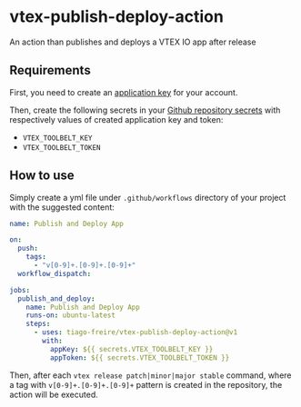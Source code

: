 # vtex-publish-deploy-action
An action than publishes and deploys a VTEX IO app after release

## Requirements
First, you need to create an [application key](https://help.vtex.com/pt/tutorial/chaves-de-aplicacao--2iffYzlvvz4BDMr6WGUtet) for your account.

Then, create the following secrets in your [Github repository secrets](https://docs.github.com/pt/actions/security-guides/using-secrets-in-github-actions) with respectively values of created application key and token:
- `VTEX_TOOLBELT_KEY`
- `VTEX_TOOLBELT_TOKEN`

## How to use
Simply create a yml file under `.github/workflows` directory of your project with the suggested content:

```yml
name: Publish and Deploy App

on:
  push:
    tags:
      - "v[0-9]+.[0-9]+.[0-9]+"
  workflow_dispatch:

jobs:
  publish_and_deploy:
    name: Publish and Deploy App
    runs-on: ubuntu-latest
    steps:
      - uses: tiago-freire/vtex-publish-deploy-action@v1
        with:
          appKey: ${{ secrets.VTEX_TOOLBELT_KEY }}
          appToken: ${{ secrets.VTEX_TOOLBELT_TOKEN }}
```

Then, after each `vtex release patch|minor|major stable` command, where a tag with `v[0-9]+.[0-9]+.[0-9]+` pattern is created in the repository, the action will be executed.
